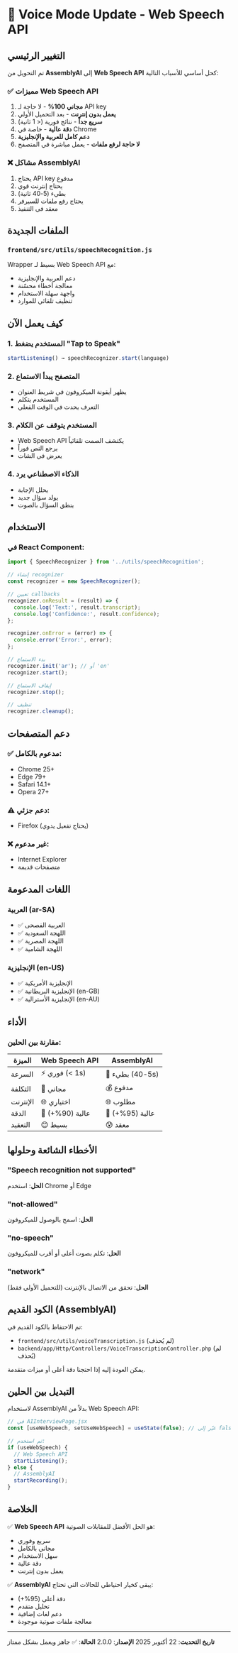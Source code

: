 # 🎤 Voice Mode Update - Web Speech API

## التغيير الرئيسي

تم التحويل من **AssemblyAI** إلى **Web Speech API** كحل أساسي للأسباب التالية:

### ✅ مميزات Web Speech API

1. **مجاني 100%** - لا حاجة لـ API key
2. **يعمل بدون إنترنت** - بعد التحميل الأولي
3. **سريع جداً** - نتائج فورية (< 1 ثانية)
4. **دقة عالية** - خاصة في Chrome
5. **دعم كامل للعربية والإنجليزية**
6. **لا حاجة لرفع ملفات** - يعمل مباشرة في المتصفح

### ❌ مشاكل AssemblyAI

1. يحتاج API key مدفوع
2. يحتاج إنترنت قوي
3. بطيء (5-40 ثانية)
4. يحتاج رفع ملفات للسيرفر
5. معقد في التنفيذ

## الملفات الجديدة

### `frontend/src/utils/speechRecognition.js`
Wrapper بسيط لـ Web Speech API مع:
- دعم العربية والإنجليزية
- معالجة أخطاء محسّنة
- واجهة سهلة الاستخدام
- تنظيف تلقائي للموارد

## كيف يعمل الآن

### 1. المستخدم يضغط "Tap to Speak"
```javascript
startListening() → speechRecognizer.start(language)
```

### 2. المتصفح يبدأ الاستماع
- يظهر أيقونة الميكروفون في شريط العنوان
- المستخدم يتكلم
- التعرف يحدث في الوقت الفعلي

### 3. المستخدم يتوقف عن الكلام
- Web Speech API يكتشف الصمت تلقائياً
- يرجع النص فوراً
- يعرض في الشات

### 4. الذكاء الاصطناعي يرد
- يحلل الإجابة
- يولد سؤال جديد
- ينطق السؤال بالصوت

## الاستخدام

### في React Component:
```javascript
import { SpeechRecognizer } from '../utils/speechRecognition';

// إنشاء recognizer
const recognizer = new SpeechRecognizer();

// تعيين callbacks
recognizer.onResult = (result) => {
  console.log('Text:', result.transcript);
  console.log('Confidence:', result.confidence);
};

recognizer.onError = (error) => {
  console.error('Error:', error);
};

// بدء الاستماع
recognizer.init('ar'); // أو 'en'
recognizer.start();

// إيقاف الاستماع
recognizer.stop();

// تنظيف
recognizer.cleanup();
```

## دعم المتصفحات

### ✅ مدعوم بالكامل:
- Chrome 25+
- Edge 79+
- Safari 14.1+
- Opera 27+

### ⚠️ دعم جزئي:
- Firefox (يحتاج تفعيل يدوي)

### ❌ غير مدعوم:
- Internet Explorer
- متصفحات قديمة

## اللغات المدعومة

### العربية (ar-SA)
- ✅ العربية الفصحى
- ✅ اللهجة السعودية
- ✅ اللهجة المصرية
- ✅ اللهجة الشامية

### الإنجليزية (en-US)
- ✅ الإنجليزية الأمريكية
- ✅ الإنجليزية البريطانية (en-GB)
- ✅ الإنجليزية الأسترالية (en-AU)

## الأداء

### مقارنة بين الحلين:

| الميزة | Web Speech API | AssemblyAI |
|--------|----------------|------------|
| السرعة | ⚡ فوري (< 1s) | 🐌 بطيء (5-40s) |
| التكلفة | 💚 مجاني | 💰 مدفوع |
| الإنترنت | 🌐 اختياري | 🌐 مطلوب |
| الدقة | 🎯 عالية (90%+) | 🎯 عالية (95%+) |
| التعقيد | 😊 بسيط | 😰 معقد |

## الأخطاء الشائعة وحلولها

### "Speech recognition not supported"
**الحل**: استخدم Chrome أو Edge

### "not-allowed"
**الحل**: اسمح بالوصول للميكروفون

### "no-speech"
**الحل**: تكلم بصوت أعلى أو أقرب للميكروفون

### "network"
**الحل**: تحقق من الاتصال بالإنترنت (للتحميل الأولي فقط)

## الكود القديم (AssemblyAI)

تم الاحتفاظ بالكود القديم في:
- `frontend/src/utils/voiceTranscription.js` (لم يُحذف)
- `backend/app/Http/Controllers/VoiceTranscriptionController.php` (لم يُحذف)

يمكن العودة إليه إذا احتجنا دقة أعلى أو ميزات متقدمة.

## التبديل بين الحلين

لاستخدام AssemblyAI بدلاً من Web Speech API:

```javascript
// في AIInterviewPage.jsx
const [useWebSpeech, setUseWebSpeech] = useState(false); // غيّر إلى false

// ثم استخدم:
if (useWebSpeech) {
  // Web Speech API
  startListening();
} else {
  // AssemblyAI
  startRecording();
}
```

## الخلاصة

✅ **Web Speech API** هو الحل الأفضل للمقابلات الصوتية:
- سريع وفوري
- مجاني بالكامل
- سهل الاستخدام
- دقة عالية
- يعمل بدون إنترنت

✅ **AssemblyAI** يبقى كخيار احتياطي للحالات التي تحتاج:
- دقة أعلى (95%+)
- تحليل متقدم
- دعم لغات إضافية
- معالجة ملفات صوتية موجودة

---

**تاريخ التحديث**: 22 أكتوبر 2025
**الإصدار**: 2.0.0
**الحالة**: ✅ جاهز ويعمل بشكل ممتاز
